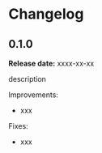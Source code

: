 # Changelog

## 0.1.0

**Release date:** xxxx-xx-xx

description

Improvements:
* xxx

Fixes:
* xxx
